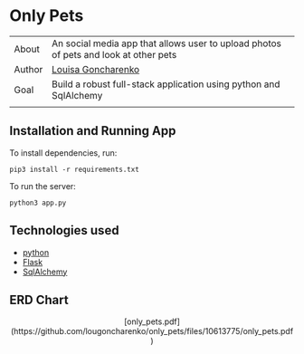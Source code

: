 # Only Pets

|       |                                                                                                                                                                                                     |
| ----- | --------------------------------------------------------------------------------------------------------------------------------------------------------------------------------------------------- |
| About | An social media app that allows user to upload photos of pets and look at other pets                                                                            |
| Author  | [Louisa Goncharenko](https://github.com/lougoncharenko) |
| Goal  | Build a robust full-stack application using python and SqlAlchemy                                                                                            |
|       |                                                                                                                                                                                                     |


## Installation and Running App 

To install dependencies, run:

```
pip3 install -r requirements.txt
```

To run the server:

```
python3 app.py
```


## Technologies used
- [python](https://www.python.org)
- [Flask](https://flask.palletsprojects.com/en/2.2.x/)
- [SqlAlchemy](https://www.sqlalchemy.org)


## ERD Chart
<div align="center">
[only_pets.pdf](https://github.com/lougoncharenko/only_pets/files/10613775/only_pets.pdf)



</div>
